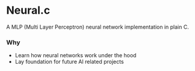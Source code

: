 # Neural.c
A MLP (Multi Layer Perceptron) neural network implementation in plain C.

### Why
- Learn how neural networks work under the hood
- Lay foundation for future AI related projects